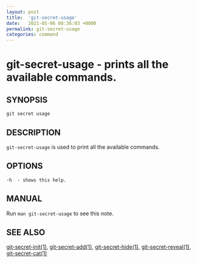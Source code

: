 ```yaml
---
layout: post
title:  'git-secret-usage'
date:   2021-05-06 08:36:03 +0000
permalink: git-secret-usage
categories: command
---
```

git-secret-usage - prints all the available commands.
=====================================================

## SYNOPSIS

    git secret usage


## DESCRIPTION
`git-secret-usage` is used to print all the available commands.


## OPTIONS

    -h  - shows this help.


## MANUAL

Run `man git-secret-usage` to see this note.


## SEE ALSO

[git-secret-init(1)](http://git-secret.io/git-secret-init), [git-secret-add(1)](http://git-secret.io/git-secret-add), 
[git-secret-hide(1)](http://git-secret.io/git-secret-hide), [git-secret-reveal(1)](http://git-secret.io/git-secret-reveal), 
[git-secret-cat(1)](http://git-secret.io/git-secret-cat)
